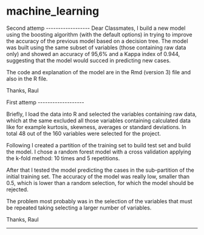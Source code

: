# machine_learning
Second attemp ------------------
Dear Classmates,
I build a new model using the boosting algorithm (with the default options) in trying to improve the accuracy of the previous model based on a decision tree. 
The model was built using the same subset of variables (those containing raw data only) and showed an accuracy of 95,6% and a Kappa index of 0.944, suggesting that the model would succed in predicting new cases.

The code and explanation of the model are in the Rmd (version 3) file and also in the R file.

Thanks,
Raul 


First attemp -------------------

Briefly,
I load the data into R and selected the variables containing raw data, which at the same excluded all those variables containing calculated data like for example kurtosis, skewness, averages or standard deviations. In total 48 out of the 160 variables were selected for the project.

Following I created a partition of the training set to build test set and build the model. I chose a random forest model with a cross validation applying the k-fold method: 10 times and 5 repetitions.

After that I tested the model predicting the cases in the sub-partition of the initial training set. The accuracy of the model was really low, smaller than 0.5, which is lower than a random selection, for which the model should be rejected. 

The problem most probably was in the selection of the variables that must be repeated taking selecting a larger number of variables.

Thanks,
Raul 

----------------
